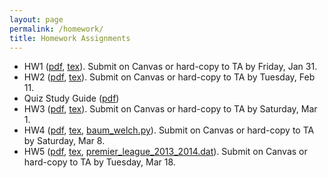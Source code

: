 ```yaml
---
layout: page
permalink: /homework/
title: Homework Assignments
---
```


- HW1 ([pdf](../assets/hw/HW1.pdf), [tex](../assets/hw/HW1.tex)). Submit on Canvas or hard-copy to TA by Friday, Jan 31.
- HW2 ([pdf](../assets/hw/HW2.pdf), [tex](../assets/hw/HW2.tex)). Submit on Canvas or hard-copy to TA by Tuesday, Feb 11.
- Quiz Study Guide ([pdf](../assets/hw/QuizStudyGuide.pdf))
- HW3 ([pdf](../assets/hw/HW3.pdf), [tex](../assets/hw/HW3.tex)). Submit on Canvas or hard-copy to TA by Saturday, Mar 1.
- HW4 ([pdf](../assets/hw/HW4.pdf), [tex](../assets/hw/HW4.tex), [baum_welch.py](../assets/hw/baum_welch.py)). Submit on Canvas or hard-copy to TA by Saturday, Mar 8.
- HW5 ([pdf](../assets/hw/HW5.pdf), [tex](../assets/hw/HW5.tex), [premier_league_2013_2014.dat](../assets/hw/hw5/premier_league_2013_2014.dat)). Submit on Canvas or hard-copy to TA by Tuesday, Mar 18.